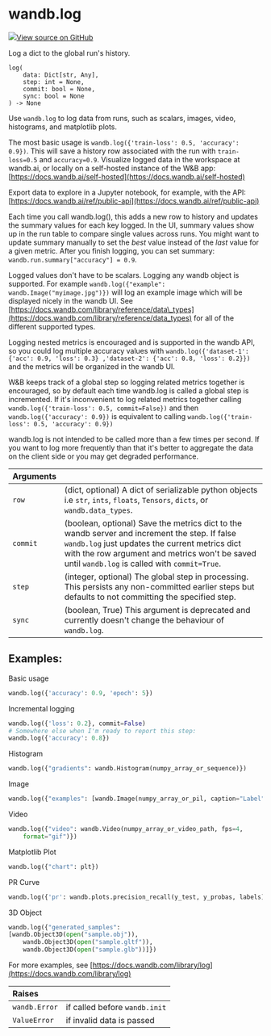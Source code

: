 # wandb.log

[![](https://www.tensorflow.org/images/GitHub-Mark-32px.png)View source on GitHub](https://www.github.com/wandb/client/tree/v0.10.31.dev1/wandb/sdk/wandb_run.py#L934-L1098)

Log a dict to the global run's history.

```text
log(
    data: Dict[str, Any],
    step: int = None,
    commit: bool = None,
    sync: bool = None
) -> None
```

Use `wandb.log` to log data from runs, such as scalars, images, video, histograms, and matplotlib plots.

The most basic usage is `wandb.log({'train-loss': 0.5, 'accuracy': 0.9})`. This will save a history row associated with the run with `train-loss=0.5` and `accuracy=0.9`. Visualize logged data in the workspace at wandb.ai, or locally on a self-hosted instance of the W&B app: [https://docs.wandb.ai/self-hosted](https://docs.wandb.ai/self-hosted)

Export data to explore in a Jupyter notebook, for example, with the API: [https://docs.wandb.ai/ref/public-api](https://docs.wandb.ai/ref/public-api)

Each time you call wandb.log\(\), this adds a new row to history and updates the summary values for each key logged. In the UI, summary values show up in the run table to compare single values across runs. You might want to update summary manually to set the _best_ value instead of the _last_ value for a given metric. After you finish logging, you can set summary: `wandb.run.summary["accuracy"] = 0.9`.

Logged values don't have to be scalars. Logging any wandb object is supported. For example `wandb.log({"example": wandb.Image("myimage.jpg")})` will log an example image which will be displayed nicely in the wandb UI. See [https://docs.wandb.com/library/reference/data\_types](https://docs.wandb.com/library/reference/data_types) for all of the different supported types.

Logging nested metrics is encouraged and is supported in the wandb API, so you could log multiple accuracy values with `wandb.log({'dataset-1': {'acc': 0.9, 'loss': 0.3} ,'dataset-2': {'acc': 0.8, 'loss': 0.2}})` and the metrics will be organized in the wandb UI.

W&B keeps track of a global step so logging related metrics together is encouraged, so by default each time wandb.log is called a global step is incremented. If it's inconvenient to log related metrics together calling `wandb.log({'train-loss': 0.5, commit=False})` and then `wandb.log({'accuracy': 0.9})` is equivalent to calling `wandb.log({'train-loss': 0.5, 'accuracy': 0.9})`

wandb.log is not intended to be called more than a few times per second. If you want to log more frequently than that it's better to aggregate the data on the client side or you may get degraded performance.

| Arguments |  |
| :--- | :--- |
|  `row` |  \(dict, optional\) A dict of serializable python objects i.e `str`, `ints`, `floats`, `Tensors`, `dicts`, or `wandb.data_types`. |
|  `commit` |  \(boolean, optional\) Save the metrics dict to the wandb server and increment the step. If false `wandb.log` just updates the current metrics dict with the row argument and metrics won't be saved until `wandb.log` is called with `commit=True`. |
|  `step` |  \(integer, optional\) The global step in processing. This persists any non-committed earlier steps but defaults to not committing the specified step. |
|  `sync` |  \(boolean, True\) This argument is deprecated and currently doesn't change the behaviour of `wandb.log`. |

## Examples:

Basic usage

```python
wandb.log({'accuracy': 0.9, 'epoch': 5})
```

Incremental logging

```python
wandb.log({'loss': 0.2}, commit=False)
# Somewhere else when I'm ready to report this step:
wandb.log({'accuracy': 0.8})
```

Histogram

```python
wandb.log({"gradients": wandb.Histogram(numpy_array_or_sequence)})
```

Image

```python
wandb.log({"examples": [wandb.Image(numpy_array_or_pil, caption="Label")]})
```

Video

```python
wandb.log({"video": wandb.Video(numpy_array_or_video_path, fps=4,
    format="gif")})
```

Matplotlib Plot

```python
wandb.log({"chart": plt})
```

PR Curve

```python
wandb.log({'pr': wandb.plots.precision_recall(y_test, y_probas, labels)})
```

3D Object

```python
wandb.log({"generated_samples":
[wandb.Object3D(open("sample.obj")),
    wandb.Object3D(open("sample.gltf")),
    wandb.Object3D(open("sample.glb"))]})
```

For more examples, see [https://docs.wandb.com/library/log](https://docs.wandb.com/library/log)

| Raises |  |
| :--- | :--- |
|  `wandb.Error` |  if called before `wandb.init` |
|  `ValueError` |  if invalid data is passed |

